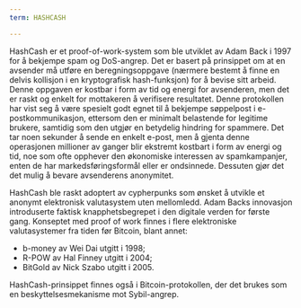 ```yaml
---
term: HASHCASH

---
```

HashCash er et proof-of-work-system som ble utviklet av Adam Back i 1997 for å bekjempe spam og DoS-angrep. Det er basert på prinsippet om at en avsender må utføre en beregningsoppgave (nærmere bestemt å finne en delvis kollisjon i en kryptografisk hash-funksjon) for å bevise sitt arbeid. Denne oppgaven er kostbar i form av tid og energi for avsenderen, men det er raskt og enkelt for mottakeren å verifisere resultatet. Denne protokollen har vist seg å være spesielt godt egnet til å bekjempe søppelpost i e-postkommunikasjon, ettersom den er minimalt belastende for legitime brukere, samtidig som den utgjør en betydelig hindring for spammere. Det tar noen sekunder å sende en enkelt e-post, men å gjenta denne operasjonen millioner av ganger blir ekstremt kostbart i form av energi og tid, noe som ofte opphever den økonomiske interessen av spamkampanjer, enten de har markedsføringsformål eller er ondsinnede. Dessuten gjør det det mulig å bevare avsenderens anonymitet.

HashCash ble raskt adoptert av cypherpunks som ønsket å utvikle et anonymt elektronisk valutasystem uten mellomledd. Adam Backs innovasjon introduserte faktisk knapphetsbegrepet i den digitale verden for første gang. Konseptet med proof of work finnes i flere elektroniske valutasystemer fra tiden før Bitcoin, blant annet:


- b-money av Wei Dai utgitt i 1998;
- R-POW av Hal Finney utgitt i 2004;
- BitGold av Nick Szabo utgitt i 2005.

HashCash-prinsippet finnes også i Bitcoin-protokollen, der det brukes som en beskyttelsesmekanisme mot Sybil-angrep.